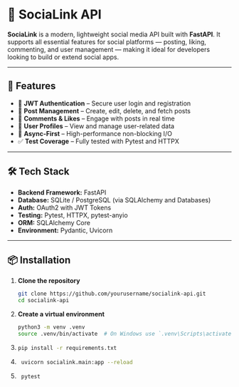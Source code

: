 # 📱 SociaLink API

**SociaLink** is a modern, lightweight social media API built with **FastAPI**. It supports all essential features for social platforms — posting, liking, commenting, and user management — making it ideal for developers looking to build or extend social apps.

---

## 🚀 Features

- 🔐 **JWT Authentication** – Secure user login and registration
- 📝 **Post Management** – Create, edit, delete, and fetch posts
- 💬 **Comments & Likes** – Engage with posts in real time
- 👥 **User Profiles** – View and manage user-related data
- 📡 **Async-First** – High-performance non-blocking I/O
- ✅ **Test Coverage** – Fully tested with Pytest and HTTPX

---

## 🛠️ Tech Stack

- **Backend Framework:** FastAPI
- **Database:** SQLite / PostgreSQL (via SQLAlchemy and Databases)
- **Auth:** OAuth2 with JWT Tokens
- **Testing:** Pytest, HTTPX, pytest-anyio
- **ORM:** SQLAlchemy Core
- **Environment:** Pydantic, Uvicorn

---

## 📦 Installation

1. **Clone the repository**
   ```bash
   git clone https://github.com/yourusername/socialink-api.git
   cd socialink-api

2. **Create a virtual environment**
   ```bash
   python3 -m venv .venv
   source .venv/bin/activate  # On Windows use `.venv\Scripts\activate`

3. ```bash
   pip install -r requirements.txt

4. ```bash
    uvicorn socialink.main:app --reload
5. ```
    pytest

